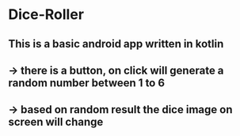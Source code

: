 # Dice-Roller

## This is a basic android app written in kotlin
## -> there is a button, on click will generate a random number between 1 to 6
## -> based on random result the dice image on screen will change
